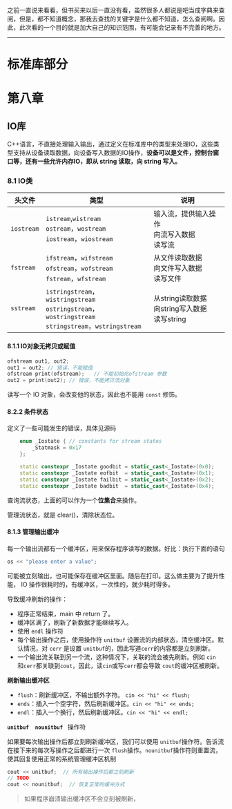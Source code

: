 之前一直说来看看，但书买来以后一直没有看，虽然很多人都说是吧当成字典来查阅，但是，都不知道概念，那我去查找的关键字是什么都不知道，怎么查阅啊。因此，此次看的一个目的就是加大自己的知识范围，有可能会记录有不完善的地方。



-------------------------

# 标准库部分

# 第八章

## IO库

C++语言，不直接处理输入输出，通过定义在标准库中的类型来处理IO，这些类型支持从设备读取数据，向设备写入数据的IO操作，**设备可以是文件，控制台窗口等，还有一些允许内存IO，即从 string 读取，向 string 写入。**



### 8.1   IO类

| 头文件     | 类型                                                         | 说明                                                   |
| ---------- | ------------------------------------------------------------ | ------------------------------------------------------ |
| `iostream` | `istream`,`wistream`<br />`ostream`，`wostream`<br />`iostream`，`wiostream` | 输入流，提供输入操作<br />向流写入数据<br />读写流     |
| `fstream`  | `ifstream`，`wifstream`<br />`ofstream`，`wofstream`<br />`fstream`，`wfstream` | 从文件读取数据<br />向文件写入数据<br />读写文件       |
| `sstream`  | `istringstream`，`wistringstream`<br />`ostringstream`，`wostringstream`<br />`stringstream`，`wstringstream` | 从string读取数据<br />向string写入数据<br />读写string |



#### 8.1.1  IO对象无拷贝或赋值

~~~c++
ofstream out1, out2;
out1 = out2; // 错误，不能赋值
ofstream print(ofstream);	// 不能初始化ofstream 参数
out2 = print(out2);	// 错误，不能拷贝流对象
~~~

读写一个 IO 对象，会改变他的状态，因此也不能用 `const` 修饰。



#### 8.2.2 条件状态

定义了一些可能发生的错误，具体见源码

~~~c++
    enum _Iostate { // constants for stream states
        _Statmask = 0x17
    };

    static constexpr _Iostate goodbit = static_cast<_Iostate>(0x0);
    static constexpr _Iostate eofbit  = static_cast<_Iostate>(0x1);
    static constexpr _Iostate failbit = static_cast<_Iostate>(0x2);
    static constexpr _Iostate badbit  = static_cast<_Iostate>(0x4);
~~~

查询流状态，上面的可以作为一个**位集合**来操作。

管理流状态，就是 clear()，清除状态位。



#### 8.1.3  管理输出缓冲

每一个输出流都有一个缓冲区，用来保存程序读写的数据。好比：执行下面的语句

~~~c++
os << "please enter a value";
~~~

可能被立刻输出，也可能保存在缓冲区里面。随后在打印。这么做主要为了提升性能， IO 操作很耗时的，有缓冲区，一次性的，就少耗时得多。

导致缓冲刷新的操作：

* 程序正常结束，main 中  return 了。
* 缓冲区满了，刷新了新数据才能继续写入。
* 使用 `endl` 操作符
* 每个输出操作之后，使用操作符 `unitbuf` 设置流的内部状态，清空缓冲区。默认情况，对 `cerr` 是设置 `unitbuf`的，因此写道`cerr`的内容都是立刻刷新。
* 一个输出流关联到另一个流，这种情况下，关联的流会被先刷新。例如 `cin `和`cerr`都关联到`cout`，因此，读`cin`或写`cerr`都会导致 `cout`的缓冲区被刷新。

**刷新输出缓冲区**

* `flush`：刷新缓冲区，不输出额外字符。   `cin << "hi" << flush;`
* `ends`：插入一个空字符，然后刷新缓冲区。`cin << "hi" << ends;`
* `endl`：插入一个换行，然后刷新缓冲区。`cin << "hi" << endl;`

**`unitbuf  nounitbuf `** 操作符

如果要每次输出操作后都立刻刷新缓冲区，我们可以使用 `unitbuf`操作符。告诉流在接下来的每次写操作之后都进行一次 `flush`操作。`nounitbuf`操作符则重置流，使其回复使用正常的系统管理缓冲区机制

~~~c++
cout << unitbuf;  // 所有输出操作后都立刻刷新
// TODO
cout << nounitbuf;	// 恢复正常的缓冲方式
~~~

> 如果程序崩溃输出缓冲区不会立刻被刷新，



